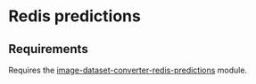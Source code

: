 # Redis predictions

## Requirements

Requires the [image-dataset-converter-redis-predictions](https://github.com/waikato-datamining/image-dataset-converter-redis-predictions) module.

